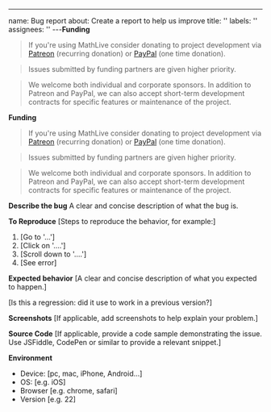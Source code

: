---

name: Bug report
about: Create a report to help us improve
title: ''
labels: ''
assignees: ''
---**Funding**

> If you're using MathLive consider donating to project development via [Patreon](https://patreon.com/arnog) (recurring donation) or [PayPal](https://www.paypal.me/arnogourdol) (one time donation).

> Issues submitted by funding partners are given higher priority.

> We welcome both individual and corporate sponsors. In addition to Patreon and PayPal, we can also accept short-term development contracts for specific features or maintenance of the project.

**Funding**

> If you're using MathLive consider donating to project development via [Patreon](https://patreon.com/arnog) (recurring donation) or [PayPal](https://www.paypal.me/arnogourdol) (one time donation).

> Issues submitted by funding partners are given higher priority.

> We welcome both individual and corporate sponsors. In addition to Patreon and PayPal, we can also accept short-term development contracts for specific features or maintenance of the project.

**Describe the bug**
A clear and concise description of what the bug is.

**To Reproduce**
[Steps to reproduce the behavior, for example:]

1. [Go to '...']
2. [Click on '....']
3. [Scroll down to '....']
4. [See error]

**Expected behavior**
[A clear and concise description of what you expected to happen.]

[Is this a regression: did it use to work in a previous version?]

**Screenshots**
[If applicable, add screenshots to help explain your problem.]

**Source Code**
[If applicable, provide a code sample demonstrating the issue. Use JSFiddle, CodePen or similar to provide a relevant snippet.]

**Environment**

-   Device: [pc, mac, iPhone, Android...]
-   OS: [e.g. iOS]
-   Browser [e.g. chrome, safari]
-   Version [e.g. 22]
